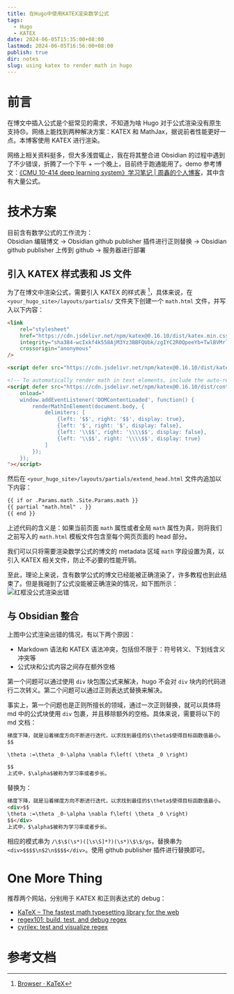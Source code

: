 ```yaml
---
title: 在Hugo中使用KATEX渲染数学公式
tags:
  - Hugo
  - KATEX
date: 2024-06-05T15:35:00+08:00
lastmod: 2024-06-05T16:56:00+08:00
publish: true
dir: notes
slug: using katex to render math in hugo
---
```


# 前言

在博文中插入公式是个挺常见的需求，不知道为啥 Hugo 对于公式渲染没有原生支持😞。网络上能找到两种解决方案：KATEX 和 MathJax，据说前者性能更好一点。本博客使用 KATEX 进行渲染。

网络上相关资料挺多，但大多浅尝辄止，我在将其整合进 Obsidian 的过程中遇到了不少错误，折腾了一个下午 + 一个晚上，目前终于跑通能用了。demo 参考博文：[《CMU 10-414 deep learning system》学习笔记 | 周鑫的个人博客](https://www.zhouxin.space/notes/notes-on-cmu-10-414-deep-learning-system/)，其中含有大量公式。

# 技术方案

目前含有数学公式的工作流为：  
Obsidian 编辑博文 -> Obsidian github publisher 插件进行正则替换 -> Obsidian github publisher 上传到 github -> 服务器进行部署

## 引入 KATEX 样式表和 JS 文件

为了在博文中渲染公式，需要引入 KATEX 的样式表 [^1]，具体来说，在 `<your_hugo_site>/layouts/partials/` 文件夹下创建一个 `math.html` 文件，并写入以下内容：

```html
<link
    rel="stylesheet"
    href="https://cdn.jsdelivr.net/npm/katex@0.16.10/dist/katex.min.css" 
    integrity="sha384-wcIxkf4k558AjM3Yz3BBFQUbk/zgIYC2R0QpeeYb+TwlBVMrlgLqwRjRtGZiK7ww" 
    crossorigin="anonymous"
/>

<script defer src="https://cdn.jsdelivr.net/npm/katex@0.16.10/dist/katex.min.js" integrity="sha384-hIoBPJpTUs74ddyc4bFZSM1TVlQDA60VBbJS0oA934VSz82sBx1X7kSx2ATBDIyd" crossorigin="anonymous"></script>

<!-- To automatically render math in text elements, include the auto-render extension: -->
<script defer src="https://cdn.jsdelivr.net/npm/katex@0.16.10/dist/contrib/auto-render.min.js" integrity="sha384-43gviWU0YVjaDtb/GhzOouOXtZMP/7XUzwPTstBeZFe/+rCMvRwr4yROQP43s0Xk" crossorigin="anonymous"
    onload="
    window.addEventListener('DOMContentLoaded', function() {
        renderMathInElement(document.body, {
            delimiters: [
                {left: '$$', right: '$$', display: true},
                {left: '$', right: '$', display: false},
                {left: '\\$$', right: '\\\\$$', display: false},
                {left: '\\$$', right: '\\\\$$', display: true}
            ]
        });
    });
"></script>
```

然后在 `<your_hugo_site>/layouts/partials/extend_head.html` 文件内追加以下内容：

```html
{{ if or .Params.math .Site.Params.math }}
{{ partial "math.html" . }}
{{ end }}
```

上述代码的含义是：如果当前页面 `math` 属性或者全局 `math` 属性为真，则将我们之前写入的 `math.html` 模板文件包含至每个网页页面的 head 部分。

我们可以只将需要渲染数学公式的博文的 metadata 区域 `math` 字段设置为真，以引入 KATEX 相关文件，防止不必要的性能开销。

至此，理论上来说，含有数学公式的博文已经能被正确渲染了，许多教程也到此结束了。但是我碰到了公式没能被正确渲染的情况，如下图所示：  
![红框没公式渲染出错](https://pics.zhouxin.space/202406051638640.png?x-oss-process=image/quality,q_90/format,webp)

## 与 Obsidian 整合

上图中公式渲染出错的情况，有以下两个原因：

- Markdown 语法和 KATEX 语法冲突，包括但不限于：符号转义、下划线含义冲突等
- 公式块和公式内容之间存在额外空格

第一个问题可以通过使用 `div` 块包围公式来解决，hugo 不会对 `div` 块内的代码进行二次转义。第二个问题可以通过正则表达式替换来解决。

事实上，第一个问题也是正则所擅长的领域，通过一次正则替换，就可以具体将 md 中的公式块使用 `div` 包裹，并且移除额外的空格。具体来说，需要将以下的 md 文档：

```md
梯度下降，就是沿着梯度方向不断进行迭代，以求找到最佳的$\theta$使得目标函数值最小。
$$

\theta :=\theta _0-\alpha \nabla f\left( \theta _0 \right)

$$
上式中，$\alpha$被称为学习率或者步长。
```

替换为：

```md
梯度下降，就是沿着梯度方向不断进行迭代，以求找到最佳的$\theta$使得目标函数值最小。
<div>$$
\theta :=\theta _0-\alpha \nabla f\left( \theta _0 \right)
$$</div>
上式中，$\alpha$被称为学习率或者步长。
```

相应的模式串为 `/\$\$(\s*)([\s\S]*?)(\s*)\$\$/gs`，替换串为 `<div>$$$$\n$2\n$$$$</div>`。使用 github publisher 插件进行替换即可。

# One More Thing

推荐两个网站，分别用于 KATEX 和正则表达式的 debug：

- [KaTeX – The fastest math typesetting library for the web](https://katex.org/)
- [regex101: build, test, and debug regex](https://regex101.com/)
- [cyrilex: test and visualize regex](https://extendsclass.com/regex-tester.html)

# 参考文档

[^1]: [Browser · KaTeX](https://katex.org/docs/browser)
